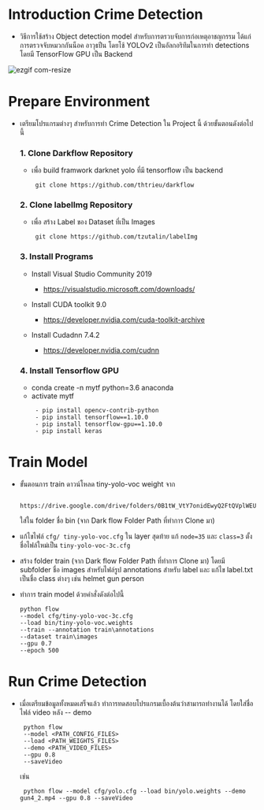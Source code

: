 # Introduction Crime Detection 
- วิธีการใช้สร้าง Object detection model สำหรับการตรวบจับการก่อเหตุอาชญกรรม ได้แก่การตรวจจับหมวกกันน็อค อาวุธปืน โดยโช้ YOLOv2 เป็นอัลกอริทึมในการทำ detections โดยมี TensorFlow GPU เป็น Backend

![ezgif com-resize](https://user-images.githubusercontent.com/25294734/59877426-06ea2680-93d0-11e9-8f55-afe3782240d6.gif)

# Prepare Environment
- เตรียมโปรแกรมต่างๆ สำหรับการทำ Crime Detection ใน Project นี้ ด้วยขั้นตอนดังต่อไปนี้
  ### 1. Clone Darkflow Repository
  - เพื่อ build framwork darknet yolo ที่มี tensorflow เป็น backend
     ```
      git clone https://github.com/thtrieu/darkflow
      ```

  ### 2. Clone labelImg Repository
  - เพื่อ สร้าง Label ของ Dataset ที่เป็น Images
      ```
       git clone https://github.com/tzutalin/labelImg
      ```

  ### 3. Install Programs
  - Install Visual Studio Community 2019
    - https://visualstudio.microsoft.com/downloads/

  - Install CUDA toolkit 9.0
    - https://developer.nvidia.com/cuda-toolkit-archive

  - Install Cudadnn 7.4.2
    - https://developer.nvidia.com/cudnn

  ### 4. Install Tensorflow GPU
  - conda create -n mytf python=3.6 anaconda
  - activate mytf
     ```
      - pip install opencv-contrib-python
      - pip install tensorflow==1.10.0
      - pip install tensorflow-gpu==1.10.0
      - pip install keras
      ```
# Train Model
- ขั้นตอนการ train ดาวน์โหลด tiny-yolo-voc weight จาก 
  ```
   https://drive.google.com/drive/folders/0B1tW_VtY7onidEwyQ2FtQVplWEU
  ```
  ใส่ใน folder ชื่อ bin (จาก Dark flow Folder Path ที่ทำการ Clone มา)
  
- แก้ไขไฟล์ `cfg/ tiny-yolo-voc.cfg` ใน layer สุดท้าย แก้ `node=35` และ `class=3` ตั้งชื่อไฟล์ใหม่เป็น `tiny-yolo-voc-3c.cfg`

- สร้าง folder train (จาก Dark flow Folder Path ที่ทำการ Clone มา) 
  โดยมี subfolder ชื่อ images สำหรับไฟล์รูป annotations สำหรับ label และ แก้ไข label.txt เป็นชื่อ class ต่างๆ เช่น helmet gun person
  
- ทำการ train model ด้วยคำสั่งดังต่อไปนี้
   ```
   python flow 
   --model cfg/tiny-yolo-voc-3c.cfg 
   --load bin/tiny-yolo-voc.weights 
   --train --annotation train\annotations 
   --dataset train\images 
   --gpu 0.7 
   --epoch 500
    ```
    
# Run Crime Detection
- เมื่อเตรียมข้อมูลทั้งหมดเสร็จแล้ว ทำการทดสอบโปรแกรมเบื้องต้นว่าสามารถทำงานได้ โดยใส่ชื่อไฟล์ video หลัง -- demo
    ```
     python flow 
     --model <PATH_CONFIG_FILES> 
     --load <PATH_WEIGHTS_FILES> 
     --demo <PATH_VIDEO_FILES> 
     --gpu 0.8 
     --saveVideo
    ```
   เช่น
    ```
     python flow --model cfg/yolo.cfg --load bin/yolo.weights --demo gun4_2.mp4 --gpu 0.8 --saveVideo
    ```

